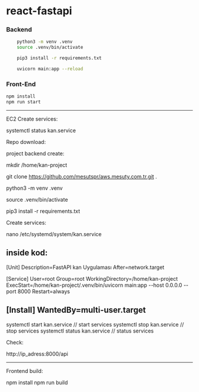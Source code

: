 # react-fastapi

### Backend
```bash
    python3 -m venv .venv
    source .venv/bin/activate

    pip3 install -r requirements.txt

    uvicorn main:app --reload
```
### Front-End

```bash
npm install
npm run start
```
----

EC2 Create services:

systemctl status kan.service

Repo download:

project backend create:

mkdir /home/kan-project

git clone https://github.com/mesutspr/aws.mesuty.com.tr.git .

python3 -m venv .venv

source .venv/bin/activate

pip3 install -r requirements.txt

Create services:

nano /etc/systemd/system/kan.service

inside kod:
------------------------------------------------
[Unit]
Description=FastAPI kan Uygulaması
After=network.target

[Service]
User=root
Group=root
WorkingDirectory=/home/kan-project
ExecStart=/home/kan-project/.venv/bin/uvicorn main:app --host 0.0.0.0 --port 8000
Restart=always

[Install]
WantedBy=multi-user.target
------------------------------------------------

systemctl start kan.service // start services
systemctl stop kan.service  // stop services
systemctl status kan.service // status services

Check: 

http://ip_adress:8000/api

---

Frontend build:

npm install
npm run build